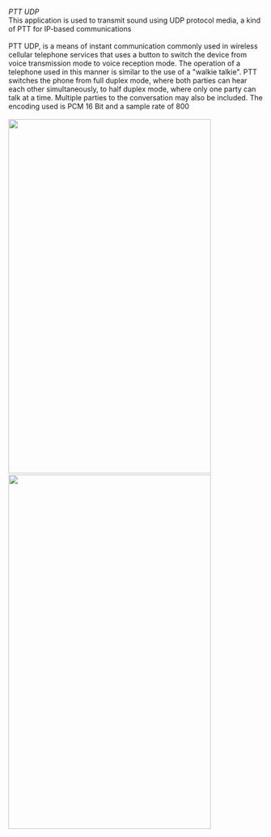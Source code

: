 *PTT UDP*
<br>
This application is used to transmit sound using UDP protocol media, a kind of PTT for IP-based communications
<br><br>
PTT UDP, is a means of instant communication commonly used in wireless cellular telephone services that uses a button to switch the device from voice transmission mode to voice reception mode. The operation of a telephone used in this manner is similar to the use of a "walkie talkie". PTT switches the phone from full duplex mode, where both parties can hear each other simultaneously, to half duplex mode, where only one party can talk at a time. Multiple parties to the conversation may also be included. The encoding used is PCM 16 Bit and a sample rate of 800
<br><br>
<img src="https://github.com/esacutezip/pttUDP/assets/12604758/526961fe-9ff0-40c8-a5c7-f5db0059af36" width="400" height="700" /> &nbsp;&nbsp;&nbsp;
<img src="https://github.com/esacutezip/pttUDP/assets/12604758/6c2bb6a8-35d0-4ecb-921e-97e715e9ffcd" width="400" height="700" />

